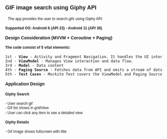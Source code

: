 <pre>
<span style="font-family:Arial,Helvetica,sans-serif"><span style="font-size:18px"><strong>GIF image search using Giphy API</strong></span></span>

 <span style="font-family:Arial,Helvetica,sans-serif"><span style="font-size:12px">The app provides the user to search gifs using Giphy API.</span></span>

<strong><span style="font-size:12px"><span style="font-family:Arial,Helvetica,sans-serif">Supported OS: Android 6 (API 23) - Android 11 (API 30)</span></span></strong>

<span style="font-family:Arial,Helvetica,sans-serif"><strong><span style="font-size:14px">Design Consideration (MVVM + Coroutine + Paging)
</span></strong></span>
<span style="font-family:Arial,Helvetica,sans-serif"><span style="font-size:12px"><strong>The code consist of 5 vital elements:</strong></span></span>

<span style="font-size:12px">1st - <strong>View</strong> - Activity and Fragment Navigation. It handles the UI interactions.
2nd - <strong>ViewModel</strong> - Manages View interaction and data flow.
3rd - <strong>Model</strong> - Data content
4th - <strong>Paging Source</strong> - Fetches data from API and emits a stream of data
5th - <strong>Test Cases</strong> - Mockito Test covers the ViewModel and Paging Source and Espresso used for testing the UI.</span>

<strong><span style="font-size:14px"><span style="font-family:Arial,Helvetica,sans-serif">Application Design</span></span></strong>

<span style="font-family:Arial,Helvetica,sans-serif"><span style="font-size:12px"><strong>Giphy Search</strong></span></span>  

<span style="font-family:Arial,Helvetica,sans-serif"><span style="font-size:12px">- User search gif
- Gif list shows in gridView
- User can click any item to see a detailed view</span></span> 

<span style="font-size:12px"><span style="font-family:Arial,Helvetica,sans-serif"><strong>Giphy Details </strong></span></span>

<span style="font-family:Arial,Helvetica,sans-serif"><span style="font-size:12px">- Gif image shows fullscreen with title</span></span>




</pre>
